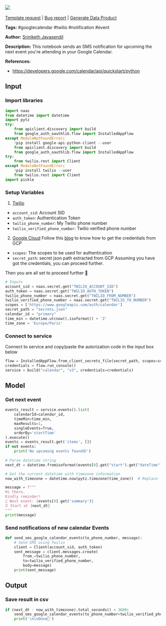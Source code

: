 <a href="https://app.naas.ai/user-redirect/naas/downloader?url=https://raw.githubusercontent.com/jupyter-naas/awesome-notebooks/master/Twilio/Twilio_Send_SMS_Google_Calendar_Events.ipynb" target="_parent"><img src="https://naasai-public.s3.eu-west-3.amazonaws.com/Open_in_Naas_Lab.svg"/></a><br><br><a href="https://github.com/jupyter-naas/awesome-notebooks/issues/new?assignees=&labels=&template=template-request.md&title=Tool+-+Action+of+the+notebook+">Template request</a> | <a href="https://github.com/jupyter-naas/awesome-notebooks/issues/new?assignees=&labels=bug&template=bug_report.md&title=Twilio+-+Send++SMS+messages+for+Google+Calendar+Events:+Error+short+description">Bug report</a> | <a href="https://app.naas.ai/user-redirect/naas/downloader?url=https://raw.githubusercontent.com/jupyter-naas/awesome-notebooks/master/Naas/Naas_Start_data_product.ipynb" target="_parent">Generate Data Product</a>

**Tags:** #googlecalendar #twilio #notification #event

**Author:** [Sriniketh Jayasendil](https://www.linkedin.com/in/sriniketh-jayasendil)

**Description:** This notebook sends an SMS notification for upcoming the next event you're attending in your Google Calendar.

**References:**
- https://developers.google.com/calendar/api/quickstart/python

## Input

### Import libraries


```python
import naas
from datetime import datetime
import pytz
try:
    from apiclient.discovery import build
    from google_auth_oauthlib.flow import InstalledAppFlow
except ModuleNotFoundError:
    !pip install google-api-python-client --user
    from apiclient.discovery import build
    from google_auth_oauthlib.flow import InstalledAppFlow 
try:
    from twilio.rest import Client
except ModuleNotFoundError:
    !pip install twilio --user
    from twilio.rest import Client
import pickle
```

### Setup Variables

1. [Twilio](https://console.twilio.com)
- `account_sid`: Account SID
- `auth_token`: Authentication Token
- `twilio_phone_number`: My Twilio phone number
- `twilio_verified_phone_number`: Twilio verified phone number

2. [Google Cloud](https://console.cloud.google.com/)
Follow this [blog](https://blog.sriniketh.design/getting-credentials-from-gcp-google-cloud-platform) to know how to get the credentials from GCP
- `scopes`: The scopes to be used for authentication
- `secret_path`: secret json path extracted from GCP
Assuming you have got the credentials, you can proceed further.

Then you are all set to proceed further 🚀


```python
# Inputs
account_sid = naas.secret.get("TWILIO_ACCOUNT_SID")
auth_token = naas.secret.get("TWILIO_AUTH_TOKEN")
twilio_phone_number = naas.secret.get("TWILIO_FROM_NUMBER")
twilio_verified_phone_number = naas.secret.get("TWILIO_TO_NUMBER")
scopes = ['https://www.googleapis.com/auth/calendar']
secret_path = "secrets.json"
calendar_id = "primary"
time_min = datetime.utcnow().isoformat() + 'Z'
time_zone = 'Europe/Paris'
```

### Connect to service
Connect to service and copy/paste the autorization code in the input box below


```python
flow = InstalledAppFlow.from_client_secrets_file(secret_path, scopes=scopes)
credentials = flow.run_console()
service = build("calendar", "v3", credentials=credentials)
```

## Model

### Get next event


```python
events_result = service.events().list(
    calendarId=calendar_id,
    timeMin=time_min,
    maxResults=1,
    singleEvents=True,
    orderBy='startTime'
).execute()
events = events_result.get('items', [])
if not events:
    print('No upcoming events found😢')
    
# Parse datetime string
next_dt = datetime.fromisoformat(events[0].get("start").get("dateTime"))

# Get the current datetime with timezone information
now_with_timezone = datetime.now(pytz.timezone(time_zone))  # Replace 'Your/Timezone' with your desired timezone

message = f"""
Hi there,
Kindly reminder!
📆 Next event: {events[0].get('summary')}
⏰ Start at {next_dt}
"""
print(message)
```

### Send notifications of new calendar Events


```python
def send_sms_google_calendar_events(to_phone_number, message):
    # Send SMS using Twilio
    client = Client(account_sid, auth_token)
    sent_message = client.messages.create(
        from_=twilio_phone_number,
        to=twilio_verified_phone_number,
        body=message)
    print(sent_message)
```

## Output

### Save result in csv


```python
if (next_dt - now_with_timezone).total_seconds() < 3600:
    send_sms_google_calendar_events(to_phone_number=twilio_verified_phone_number, message=message)
    print('\n\nDone🚀')
```
